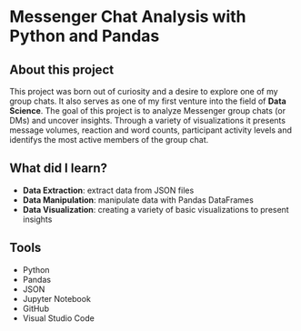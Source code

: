 # Messenger Chat Analysis with Python and Pandas

## About this project

This project was born out of curiosity and a desire to explore one of my group chats. It also serves as one of my first venture into the field of <b>Data Science</b>. The goal of this project is to analyze Messenger group chats (or DMs) and uncover insights. Through a variety of visualizations it presents message volumes, reaction and word counts, participant activity levels and identifys the most active members of the group chat.

## What did I learn?
 - <b>Data Extraction</b>: extract data from JSON files
 - <b>Data Manipulation</b>: manipulate data with Pandas DataFrames
 - <b>Data Visualization</b>: creating a variety of basic visualizations to present insights

## Tools
 - Python
 - Pandas
 - JSON
 - Jupyter Notebook
 - GitHub
 - Visual Studio Code
